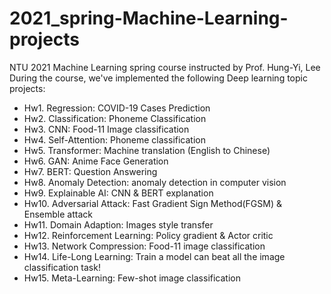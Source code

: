 # 2021_spring-Machine-Learning-projects
NTU 2021 Machine Learning spring course instructed by Prof. Hung-Yi, Lee
During the course, we've implemented the following Deep learning topic projects:

* Hw1. Regression: COVID-19 Cases Prediction
* Hw2. Classification: Phoneme Classification
* Hw3. CNN: Food-11 Image classification
* Hw4. Self-Attention: Phoneme classification 
* Hw5. Transformer: Machine translation (English to Chinese)
* Hw6. GAN: Anime Face Generation
* Hw7. BERT: Question Answering
* Hw8. Anomaly Detection: anomaly detection in computer vision 
* Hw9. Explainable AI: CNN & BERT explanation
* Hw10. Adversarial Attack:  Fast Gradient Sign Method(FGSM) & Ensemble attack
* Hw11. Domain Adaption: Images style transfer
* Hw12. Reinforcement Learning: Policy gradient & Actor critic
* Hw13. Network Compression: Food-11 image classification
* Hw14. Life-Long Learning: Train a model can beat all the image classification task!
* Hw15. Meta-Learning: Few-shot image classification
